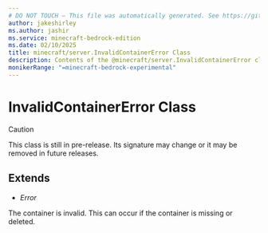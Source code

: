 ```yaml
---
# DO NOT TOUCH — This file was automatically generated. See https://github.com/mojang/minecraftapidocsgenerator to modify descriptions, examples, etc.
author: jakeshirley
ms.author: jashir
ms.service: minecraft-bedrock-edition
ms.date: 02/10/2025
title: minecraft/server.InvalidContainerError Class
description: Contents of the @minecraft/server.InvalidContainerError class.
monikerRange: "=minecraft-bedrock-experimental"
---
```

# InvalidContainerError Class

> [!CAUTION]
> This class is still in pre-release.  Its signature may change or it may be removed in future releases.

## Extends
- *Error*

The container is invalid. This can occur if the container is missing or deleted.
